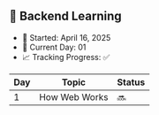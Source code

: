 ## 🚀 Backend Learning
- 📅 Started: April 16, 2025
- 🧠 Current Day: 01
- 📈 Tracking Progress: ✅

| Day | Topic                        | Status  |
|-----|------------------------------|---------|
| 1   | How Web Works                | 🔜      |
